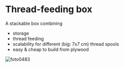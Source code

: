 # Thread-feeding box
A stackable box combining 
* storage
* thread feeding
* scalability for different (big: 7x7 cm) thread spools
* easy & cheap to build from plywood

![foto0483](https://cloud.githubusercontent.com/assets/11136874/6939436/0e43cac6-d86d-11e4-9b7a-c86c7dab5e10.jpg)

